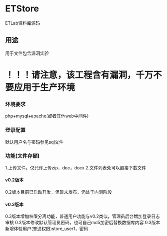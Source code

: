 # ETStore
ETLab资料库源码

## 用途
用于文件包含漏洞实验

# ！！！请注意，该工程含有漏洞，千万不要应用于生产环境

### 环境要求
php+mysql+apache(或者其他web中间件)

### 登录配置
默认用户名与密码参见sql文件

### 功能(文件存储)
1.上传文件，仅允许上传zip，doc，docx
2.文件列表处可以直接下载文件


#### v0.2版本
0.2版本目前已启动开发，但暂未发布，仍处于内测阶段


#### v0.3版本
0.3版本增加权限分离功能，普通用户功能与v0.2类似，管理员后台增加登录日志审核
0.3版本修改默认管理员密码，也可自己md5加密后替换数据库内容
0.3版本新增体验用户(普通权限)store_user1，密码

